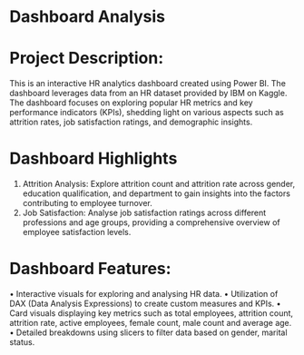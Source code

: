 
# Dashboard Analysis
# Project Description: 
This is an interactive HR analytics dashboard created using Power BI. The dashboard leverages data from an HR dataset provided by IBM on Kaggle. The dashboard focuses on exploring popular HR metrics and key performance indicators (KPIs), shedding light on various aspects such as attrition rates, job satisfaction ratings, and demographic insights.
# Dashboard Highlights
1.	Attrition Analysis: Explore attrition count and attrition rate across gender, education qualification, and department to gain insights into the factors contributing to employee turnover.
2.	Job Satisfaction: Analyse job satisfaction ratings across different professions and age groups, providing a comprehensive overview of employee satisfaction levels.
# Dashboard Features:
•	Interactive visuals for exploring and analysing HR data.
•	Utilization of DAX (Data Analysis Expressions) to create custom measures and KPIs.
•	Card visuals displaying key metrics such as total employees, attrition count, attrition rate, active employees, female count, male count and average age.
•	Detailed breakdowns using slicers to filter data based on gender, marital status.






